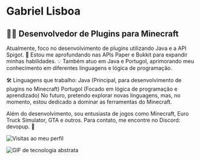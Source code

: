 # **Gabriel Lisboa**  
## 👨‍💻 **Desenvolvedor de Plugins para Minecraft**  
Atualmente, foco no desenvolvimento de plugins utilizando Java e a API Spigot. 🚀 Estou me aprofundando nas APIs Paper e Bukkit para expandir minhas habilidades. 💡 Também atuo em Java e Portugol, aprimorando meu conhecimento em diferentes linguagens e lógica de programação.

🛠 Linguagens que trabalho:
Java (Principal, para desenvolvimento de plugins no Minecraft)
Portugol (Focado em lógica de programação e aprendizado)
No futuro, pretendo explorar novas linguagens, mas, no momento, estou dedicado a dominar as ferramentas do Minecraft.

Além do desenvolvimento, sou entusiasta de jogos como Minecraft, Euro Truck Simulator, GTA e outros.
Para contato, me encontre no Discord: devopup. 💬

![Visitas ao meu perfil](https://komarev.com/ghpvc/?username=devopup&label=Visitas+ao+perfil)


![GIF de tecnologia abstrata](https://media.giphy.com/media/1vlBgKjXEz1jTtsuiH/giphy.gif) 
